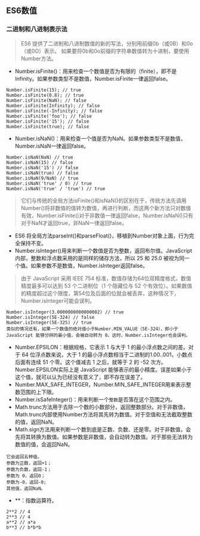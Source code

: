 ## ES6数值
### 二进制和八进制表示法

> ES6 提供了二进制和八进制数值的新的写法，分别用前缀0b（或0B）和0o（或0O）表示。
> 如果要将0b和0o前缀的字符串数值转为十进制，要使用Number方法。

- Number.isFinite()：用来检查一个数值是否为有限的（finite），即不是Infinity。如果参数类型不是数值，Number.isFinite一律返回false。
```
Number.isFinite(15); // true
Number.isFinite(0.8); // true
Number.isFinite(NaN); // false
Number.isFinite(Infinity); // false
Number.isFinite(-Infinity); // false
Number.isFinite('foo'); // false
Number.isFinite('15'); // false
Number.isFinite(true); // false
```

- Number.isNaN()：用来检查一个值是否为NaN。如果参数类型不是数值，Number.isNaN一律返回false。

```
Number.isNaN(NaN) // true
Number.isNaN(15) // false
Number.isNaN('15') // false
Number.isNaN(true) // false
Number.isNaN(9/NaN) // true
Number.isNaN('true' / 0) // true
Number.isNaN('true' / 'true') // true
```

> 它们与传统的全局方法isFinite()和isNaN()的区别在于，传统方法先调用Number()将非数值的值转为数值，再进行判断，而这两个新方法只对数值有效，Number.isFinite()对于非数值一律返回false，Number.isNaN()只有对于NaN才返回true，非NaN一律返回false。

- ES6 将全局方法parseInt()和parseFloat()，移植到Number对象上面，行为完全保持不变。
- Number.isInteger()用来判断一个数值是否为整数，返回布尔值。JavaScript 内部，整数和浮点数采用的是同样的储存方法，所以 25 和 25.0 被视为同一个值。如果参数不是数值，Number.isInteger返回false。

> 由于 JavaScript 采用 IEEE 754 标准，数值存储为64位双精度格式，数值精度最多可以达到 53 个二进制位（1 个隐藏位与 52 个有效位）。如果数值的精度超过这个限度，第54位及后面的位就会被丢弃，这种情况下，Number.isInteger可能会误判。
```
Number.isInteger(3.0000000000000002) // true
Number.isInteger(5E-324) // false
Number.isInteger(5E-325) // true
类似的情况还有，如果一个数值的绝对值小于Number.MIN_VALUE（5E-324），即小于 JavaScript 能够分辨的最小值，会被自动转为 0。这时，Number.isInteger也会误判。
```

- Number.EPSILON：根据规格，它表示 1 与大于 1 的最小浮点数之间的差。对于 64 位浮点数来说，大于 1 的最小浮点数相当于二进制的1.00..001，小数点后面有连续 51 个零。这个值减去 1 之后，就等于 2 的 -52 次方。<br/>Number.EPSILON实际上是 JavaScript 能够表示的最小精度。误差如果小于这个值，就可以认为已经没有意义了，即不存在误差了。
- Number.MAX_SAFE_INTEGER，Number.MIN_SAFE_INTEGER用来表示整数范围的上下限。
- Number.isSafeInteger()：用来判断一个`整数`是否落在这个范围之内。
- Math.trunc方法用于去除一个数的小数部分，返回整数部分。对于非数值，Math.trunc内部使用Number方法将其先转为数值。对于空值和无法截取整数的值，返回NaN。
- Math.sign方法用来判断一个数到底是正数、负数、还是零。对于非数值，会先将其转换为数值。如果参数是非数值，会自动转为数值。对于那些无法转为数值的值，会返回NaN。

```
它会返回五种值。
参数为正数，返回+1；
参数为负数，返回-1；
参数为 0，返回0；
参数为-0，返回-0;
其他值，返回NaN。
```

- **：指数运算符。
```
2**2 // 4
2**3 // 4
a**2 // a*a
b**3 // b*b*b
```